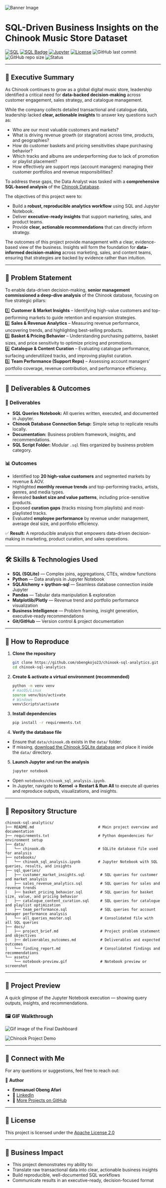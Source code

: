 ![Banner Image](./assets/banner.png)

# SQL-Driven Business Insights on the Chinook Music Store Dataset

[![SQL](https://img.shields.io/badge/SQL-SQLite-blue)]()
[![SQL Badge](https://img.shields.io/badge/SQL-Analysis-blue)]()
[![Jupyter](https://img.shields.io/badge/Notebook-Jupyter-orange)]()
[![License](https://img.shields.io/badge/License-Apache_2.0-blue.svg)](https://opensource.org/licenses/Apache-2.0)
![GitHub last commit](https://img.shields.io/github/last-commit/ObengKojo23/Chinook-SQL-Analytics)
![GitHub repo size](https://img.shields.io/github/repo-size/ObengKojo23/Chinook-SQL-Analytics)
![Status](https://img.shields.io/badge/Project-Completed-brightgreen)

---


## 📝 Executive Summary  

As Chinook continues to grow as a global digital music store, leadership identified a critical need for **data-backed decision-making** across customer engagement, sales strategy, and catalogue management.  

While the company collects detailed transactional and catalogue data, leadership lacked **clear, actionable insights** to answer key questions such as:  
- Who are our most valuable customers and markets?  
- What is driving revenue growth (or stagnation) across time, products, and geographies?  
- How do customer baskets and pricing sensitivities shape purchasing behavior?  
- Which tracks and albums are underperforming due to lack of promotion or playlist placement?  
- How effectively are support reps (account managers) managing their customer portfolios and revenue responsibilities?  

To address these gaps, the Data Analyst was tasked with a **comprehensive SQL-based analysis** of the [Chinook Database](https://github.com/ObengKojo23/chinook-sql-analytics/tree/main/dataset).  

The objectives of this project were to:  
- Build a **robust, reproducible analytics workflow** using SQL and Jupyter Notebook.  
- Deliver **executive-ready insights** that support marketing, sales, and product teams.  
- Provide **clear, actionable recommendations** that can directly inform strategy.  

The outcomes of this project provide management with a clear, evidence-based view of the business. Insights will form the foundation for **data-informed decision-making** across marketing, sales, and content teams, ensuring that strategies are backed by evidence rather than intuition. 

---

## 📌 Problem Statement  

To enable data-driven decision-making, **senior management commissioned a deep-dive analysis** of the Chinook database, focusing on five strategic pillars:  

1️⃣ **Customer & Market Insights** – Identifying high-value customers and top-performing markets to guide retention and expansion strategies.  
2️⃣ **Sales & Revenue Analytics** – Measuring revenue performance, uncovering trends, and highlighting best-selling products.  
3️⃣ **Basket & Pricing Behavior** – Understanding purchasing patterns, basket sizes, and price sensitivity to optimize pricing and promotions.  
4️⃣ **Catalogue & Content Curation** – Evaluating catalogue performance, surfacing underutilized tracks, and improving playlist curation.  
5️⃣ **Team Performance (Support Reps)** – Assessing account managers’ portfolio coverage, revenue contribution, and performance efficiency.  

---

## 🎯 Deliverables & Outcomes  

### 📂 Deliverables  
- **SQL Queries Notebook:** All queries written, executed, and documented in Jupyter.  
- **Chinook Database Connection Setup:** Simple setup to replicate results locally.  
- **Documentation:** Business problem framework, insights, and recommendations.  
- **SQL Script Folder:** Modular `.sql` files organized by business problem category.  

### 📊 Outcomes  
- Identified top **20 high-value customers** and segmented markets by revenue & AOV.  
- Highlighted **monthly revenue trends** and top-performing tracks, artists, genres, and media types.  
- Revealed **basket size and value patterns**, including price-sensitive products.  
- Exposed **curation gaps** (tracks missing from playlists) and most-playlisted tracks.  
- Evaluated **employee performance** by revenue under management, average deal size, and portfolio efficiency.  

✅ **Result:** A reproducible analysis that empowers data-driven decision-making in marketing, product curation, and sales operations.

---

## 🛠 Skills & Technologies Used  

- **SQL (SQLite)** — Complex joins, aggregations, CTEs, window functions  
- **Python** — Data analysis in Jupyter Notebook  
- **SQLAlchemy + ipython-sql** — Seamless database connection inside Jupyter  
- **Pandas** — Tabular data manipulation & exploration  
- **Matplotlib/Plotly** — Revenue trend and portfolio performance visualization  
- **Business Intelligence** — Problem framing, insight generation, executive-ready recommendations  
- **Git/GitHub** — Version control & project documentation  

---

## 🔄 How to Reproduce  

1. **Clone the repository**
   ```bash
   git clone https://github.com/obengkojo23/chinook-sql-analytics.git
   cd chinook-sql-analytics

2. **Create & activate a virtual environment (recommended)**
   ```bash
   python -m venv venv
   # macOS/Linux
   source venv/bin/activate
   # Windows
   venv\Scripts\activate

3. **Install dependencies**
   ```bash
   pip install -r requirements.txt

4. **Verify the database file**

- Ensure that `data/chinook.db` exists in the `data/` folder.  
- If missing, [download the Chinook SQLite database](https://www.sqlitetutorial.net/sqlite-sample-database/) and place it inside the `data/` directory.

5. **Launch Jupyter and run the analysis**
   ```bash
   jupyter notebook
- Open `notebooks/chinook_sql_analysis.ipynb`.  
- In Jupyter, navigate to **Kernel → Restart & Run All** to execute all queries and reproduce outputs, visualizations, and insights.

---

## 📂 Repository Structure

```plaintext
chinook-sql-analytics/
├── README.md                             # Main project overview and documentation
├── requirements.txt                      # Python dependencies for environment setup
├── data/
│   └── chinook.db                        # SQLite database file used for analysis
├── notebooks/
│   └── chinook_sql_analysis.ipynb        # Jupyter Notebook with SQL queries, results, and insights
├── sql_queries/
│   ├── customer_market_insights.sql       # SQL queries for customer and market analysis
│   ├── sales_revenue_analytics.sql        # SQL queries for sales and revenue trends
│   ├── basket_pricing_behavior.sql        # SQL queries for basket size, value, and pricing behavior
│   ├── catalogue_content_curation.sql     # SQL queries for catalogue and playlist optimization
│   ├── team_performance.sql               # SQL queries for account manager performance analysis
│   └── all_queries_master.sql             # Consolidated file with all SQL queries
├── docs/
│   ├── project_brief.md                   # Project problem statement and objectives
│   ├── deliverables_outcomes.md           # Deliverables and expected outcomes
│   └── finding_report.md                  # Consolidated findings and recommendations
└── assets/
    └── notebook-preview.gif               # Notebook preview or screenshot
```

---

## 🎥 Project Preview  

A quick glimpse of the Jupyter Notebook execution — showing query outputs, insights, and recommendations.  

### 🖼️ GIF Walkthrough
![Gif image of the Final Dashboard](./images/dashboard_gif.gif)

![Chinook Project Demo](./assets/notebook_preview.gif)



---

## 🔗 Connect with Me  
For any questions or suggestions, feel free to reach out:

👤 **Author** 
- **Emmanuel Obeng Afari**  
- 📌 [LinkedIn](https://www.linkedin.com/in/obengafari)
- 📂 [More Projects on GitHub](https://github.com/ObengKojo23)

---

## 📜 License
This project is licensed under the [Apache License 2.0](https://github.com/ObengKojo23/chinook-sql-analytics/blob/main/LICENSE)

---

## 🏁 Business Impact
- This project demonstrates my ability to:
- Translate raw transactional data into clear, actionable business insights
- Build reproducible, well-documented SQL workflows
- Communicate results in an executive-ready, decision-focused format


